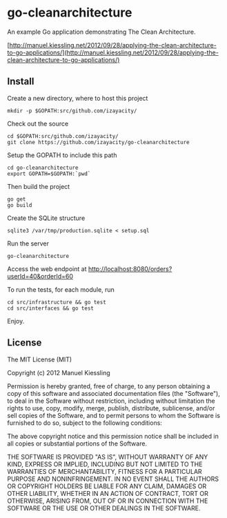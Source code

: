 go-cleanarchitecture
====================

An example Go application demonstrating The Clean Architecture.

[http://manuel.kiessling.net/2012/09/28/applying-the-clean-architecture-to-go-applications/](http://manuel.kiessling.net/2012/09/28/applying-the-clean-architecture-to-go-applications/)


Install
-------

Create a new directory, where to host this project

    mkdir -p $GOPATH:src/github.com/izayacity/

Check out the source

    cd $GOPATH:src/github.com/izayacity/
    git clone https://github.com/izayacity/go-cleanarchitecture

Setup the GOPATH to include this path

    cd go-cleanarchitecture
    export GOPATH=$GOPATH:`pwd`

Then build the project

    go get
    go build

Create the SQLite structure

    sqlite3 /var/tmp/production.sqlite < setup.sql

Run the server

    go-cleanarchitecture

Access the web endpoint at [http://localhost:8080/orders?userId=40&orderId=60](http://localhost:8080/orders?userId=40&orderId=60)

To run the tests, for each module, run

    cd src/infrastructure && go test
    cd src/interfaces && go test

Enjoy.


License
-------
The MIT License (MIT)

Copyright (c) 2012 Manuel Kiessling

Permission is hereby granted, free of charge, to any person obtaining a copy of this software and associated documentation files (the "Software"), to deal in the Software without restriction, including without limitation the rights to use, copy, modify, merge, publish, distribute, sublicense, and/or sell copies of the Software, and to permit persons to whom the Software is furnished to do so, subject to the following conditions:

The above copyright notice and this permission notice shall be included in all copies or substantial portions of the Software.

THE SOFTWARE IS PROVIDED "AS IS", WITHOUT WARRANTY OF ANY KIND, EXPRESS OR IMPLIED, INCLUDING BUT NOT LIMITED TO THE WARRANTIES OF MERCHANTABILITY, FITNESS FOR A PARTICULAR PURPOSE AND NONINFRINGEMENT. IN NO EVENT SHALL THE AUTHORS OR COPYRIGHT HOLDERS BE LIABLE FOR ANY CLAIM, DAMAGES OR OTHER LIABILITY, WHETHER IN AN ACTION OF CONTRACT, TORT OR OTHERWISE, ARISING FROM, OUT OF OR IN CONNECTION WITH THE SOFTWARE OR THE USE OR OTHER DEALINGS IN THE SOFTWARE.
